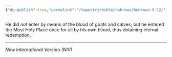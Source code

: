 ```yaml
---
{"dg-publish":true,"permalink":"/tapestry/bible/hebrews/hebrews-9-12/","title":"Hebrews 9:12","hide":true,"tags":["bible-verse","bible-verse"],"dgHomeLink":true,"dgShowLocalGraph":true,"dgEnableSearch":true}
---
```



 He did not enter by means of the blood of goats and calves; but he entered the Most Holy Place once for all by his own blood, thus obtaining eternal redemption.

---
*New International Version (NIV)*